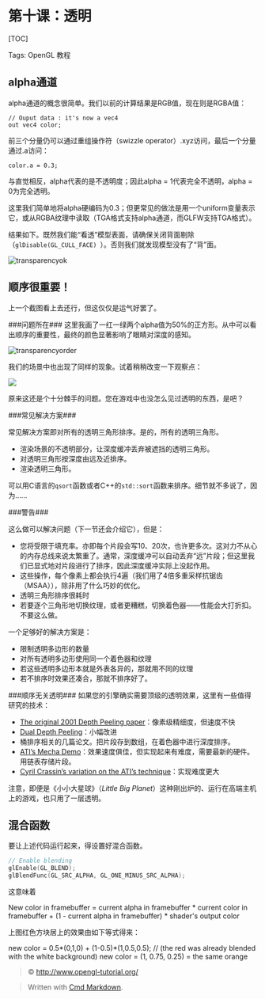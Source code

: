 第十课：透明
===
[TOC]

Tags: OpenGL 教程

alpha通道
---
alpha通道的概念很简单。我们以前的计算结果是RGB值，现在则是RGBA值：

```
// Ouput data : it's now a vec4
out vec4 color;
```

前三个分量仍可以通过重组操作符（swizzle operator）.xyz访问，最后一个分量通过.a访问：

```
color.a = 0.3;
```

与直觉相反，alpha代表的是不透明度；因此alpha = 1代表完全不透明，alpha = 0为完全透明。


这里我们简单地将alpha硬编码为0.3；但更常见的做法是用一个uniform变量表示它，或从RGBA纹理中读取（TGA格式支持alpha通道，而GLFW支持TGA格式）。

结果如下。既然我们能“看透”模型表面，请确保关闭背面剔除（`glDisable(GL_CULL_FACE) `）。否则我们就发现模型没有了“背”面。

![transparencyok](http://www.opengl-tutorial.org/assets/images/tuto-10-transparency/transparencyok.png)

顺序很重要！
---
上一个截图看上去还行，但这仅仅是运气好罢了。

###问题所在###
这里我画了一红一绿两个alpha值为50%的正方形。从中可以看出顺序的重要性，最终的颜色显著影响了眼睛对深度的感知。

![transparencyorder](http://www.opengl-tutorial.org/assets/images/tuto-10-transparency/transparencyorder.png)

我们的场景中也出现了同样的现象。试着稍稍改变一下观察点：

![](http://www.opengl-tutorial.org/assets/images/tuto-10-transparency/transparencybad.png)

原来这还是个十分棘手的问题。您在游戏中也没怎么见过透明的东西，是吧？

###常见解决方案###

常见解决方案即对所有的透明三角形排序。是的，所有的透明三角形。

- 渲染场景的不透明部分，让深度缓冲丢弃被遮挡的透明三角形。
- 对透明三角形按深度由远及近排序。
- 渲染透明三角形。

可以用C语言的`qsort`函数或者C++的`std::sort`函数来排序。细节就不多说了，因为……

###警告###

这么做可以解决问题（下一节还会介绍它），但是：

- 您将受限于填充率。亦即每个片段会写10、20次，也许更多次。这对力不从心的内存总线来说太繁重了。通常，深度缓冲可以自动丢弃“远”片段；但这里我们已显式地对片段进行了排序，因此深度缓冲实际上没起作用。
- 这些操作，每个像素上都会执行4遍（我们用了4倍多重采样抗锯齿（MSAA）），除非用了什么巧妙的优化。
- 透明三角形排序很耗时
- 若要逐个三角形地切换纹理，或者更糟糕，切换着色器——性能会大打折扣。不要这么做。

一个足够好的解决方案是：

- 限制透明多边形的数量
- 对所有透明多边形使用同一个着色器和纹理
- 若这些透明多边形本就是外表各异的，那就用不同的纹理
- 若不排序时效果还凑合，那就不排序好了。

###顺序无关透明###
如果您的引擎确实需要顶级的透明效果，这里有一些值得研究的技术：

- [The original 2001 Depth Peeling paper](http://citeseerx.ist.psu.edu/viewdoc/download?doi=10.1.1.18.9286&rep=rep1&type=pdf)：像素级精细度，但速度不快
- [Dual Depth Peeling](http://developer.download.nvidia.com/SDK/10/opengl/src/dual_depth_peeling/doc/DualDepthPeeling.pdf)：小幅改进
- 桶排序相关的几篇论文。把片段存到数组，在着色器中进行深度排序。
- [ATI’s Mecha Demo](http://fr.slideshare.net/hgruen/oit-and-indirect-illumination-using-dx11-linked-lists)：效果速度俱佳，但实现起来有难度，需要最新的硬件。用链表存储片段。
- [Cyril Crassin’s variation on the ATI’s  technique](http://blog.icare3d.org/2010/07/opengl-40-abuffer-v20-linked-lists-of.html)：实现难度更大

注意，即便是《小小大星球》（*Little Big Planet*）这种刚出炉的、运行在高端主机上的游戏，也只用了一层透明。

混合函数
---
要让上述代码运行起来，得设置好混合函数。

```cpp
// Enable blending
glEnable(GL_BLEND);
glBlendFunc(GL_SRC_ALPHA, GL_ONE_MINUS_SRC_ALPHA);
```

这意味着

New color in framebuffer = 
current alpha in framebuffer * current color in framebuffer + 
(1 - current alpha in framebuffer) * shader's output color

上图红色方块居上的效果由如下等式得来：

new color = 0.5*(0,1,0) + (1-0.5)*(1,0.5,0.5); // (the red was already blended with the white background)
new color = (1, 0.75, 0.25) = the same orange

> &copy; http://www.opengl-tutorial.org/

> Written with [Cmd Markdown](https://www.zybuluo.com/mdeditor).